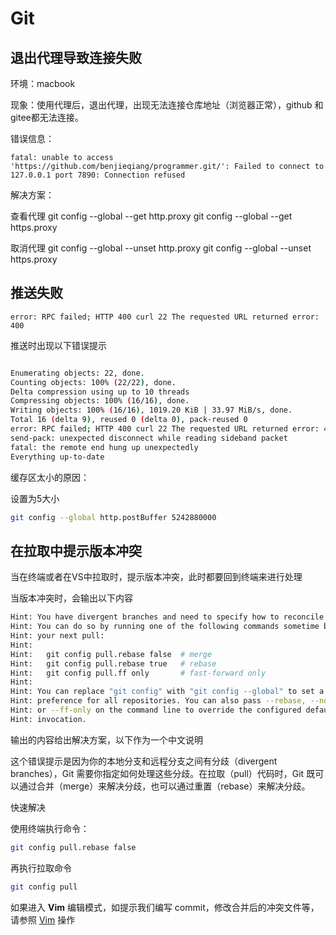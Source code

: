 # Git

## 退出代理导致连接失败

环境：macbook

现象：使用代理后，退出代理，出现无法连接仓库地址（浏览器正常），github 和 gitee都无法连接。

错误信息：

```
fatal: unable to access 'https://github.com/benjieqiang/programmer.git/': Failed to connect to 127.0.0.1 port 7890: Connection refused
```

解决方案：

查看代理
git config --global --get http.proxy
git config --global --get https.proxy

取消代理
git config --global --unset http.proxy
git config --global --unset https.proxy

## 推送失败

```
error: RPC failed; HTTP 400 curl 22 The requested URL returned error: 400
```

推送时出现以下错误提示

```bash

Enumerating objects: 22, done.
Counting objects: 100% (22/22), done.
Delta compression using up to 10 threads
Compressing objects: 100% (16/16), done.
Writing objects: 100% (16/16), 1019.20 KiB | 33.97 MiB/s, done.
Total 16 (delta 9), reused 0 (delta 0), pack-reused 0
error: RPC failed; HTTP 400 curl 22 The requested URL returned error: 400
send-pack: unexpected disconnect while reading sideband packet
fatal: the remote end hung up unexpectedly
Everything up-to-date

```

缓存区太小的原因：

设置为5大小
```bash
git config --global http.postBuffer 5242880000
```

## 在拉取中提示版本冲突

当在终端或者在VS中拉取时，提示版本冲突，此时都要回到终端来进行处理

当版本冲突时，会输出以下内容

```bash
Hint: You have divergent branches and need to specify how to reconcile them.
Hint: You can do so by running one of the following commands sometime before
Hint: your next pull:
Hint: 
Hint:   git config pull.rebase false  # merge
Hint:   git config pull.rebase true   # rebase
Hint:   git config pull.ff only       # fast-forward only
Hint: 
Hint: You can replace "git config" with "git config --global" to set a default
Hint: preference for all repositories. You can also pass --rebase, --no-rebase,
Hint: or --ff-only on the command line to override the configured default per
Hint: invocation.
```

输出的内容给出解决方案，以下作为一个中文说明

这个错误提示是因为你的本地分支和远程分支之间有分歧（divergent branches），Git 需要你指定如何处理这些分歧。在拉取（pull）代码时，Git 既可以通过合并（merge）来解决分歧，也可以通过重置（rebase）来解决分歧。


快速解决

使用终端执行命令：

```sh
git config pull.rebase false
```

再执行拉取命令
```sh
git config pull
```

如果进入 **Vim** 编辑模式，如提示我们编写 commit，修改合并后的冲突文件等，请参照 [Vim](vim.md) 操作
